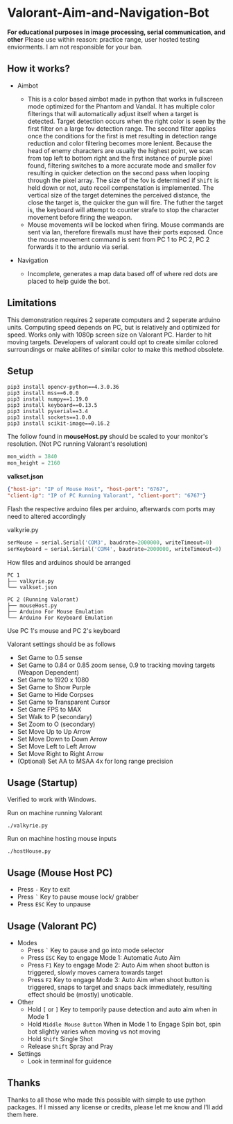 # Valorant-Aim-and-Navigation-Bot

**For educational purposes in image processing, serial communication, and other**
Please use within reason: practice range, user hosted testing enviorments.  I am not responsible for your ban.

## How it works?

* Aimbot
  * This is a color based aimbot made in python that works in fullscreen mode optimized for the Phantom and Vandal.  It has multiple color filterings that will automatically adjust itself when a target is detected.  Target detection occurs when the right color is seen by the first filter on a large fov detection range.  The second filter applies once the conditions for the first is met resulting in detection range reduction and color filtering becomes more lenient.  Because the head of enemy characters are usually the highest point, we scan from top left to bottom right and the first instance of purple pixel found, filtering switches to a more accurate mode and smaller fov resulting in quicker detection on the second pass when looping through the pixel array.  The size of the fov is determined if `Shift` is held down or not, auto recoil compenstation is implemented.  The vertical size of the target detemines the perceived distance, the close the target is, the quicker the gun will fire.  The futher the target is, the keyboard will attempt to counter strafe to stop the character movement before firing the weapon.
  * Mouse movements will be locked when firing.  Mouse commands are sent via lan, therefore firewalls must have their ports exposed.  Once the mouse movement command is sent from PC 1 to PC 2, PC 2 forwards it to the ardunio via serial.

* Navigation
  * Incomplete, generates a map data based off of where red dots are placed to help guide the bot.

## Limitations

This demonstration requires 2 seperate computers and 2 seperate arduino units.  Computing speed depends on PC, but is relatively and optimized for speed.  Works only with 1080p screen size on Valorant PC.  Harder to hit moving targets.  Developers of valorant could opt to create similar colored surroundings or make abilites of similar color to make this method obsolete.

## Setup

```
pip3 install opencv-python==4.3.0.36
pip3 install mss==6.0.0
pip3 install numpy==1.19.0
pip3 install keyboard==0.13.5
pip3 install pyserial==3.4
pip3 install sockets==1.0.0
pip3 install scikit-image==0.16.2
```

The follow found in **mouseHost.py** should be scaled to your monitor's resolution.  (Not PC running Valorant's resolution)
```python
mon_width = 3840
mon_height = 2160
```

**valkset.json**
```json
{"host-ip": "IP of Mouse Host", "host-port": "6767", 
"client-ip": "IP of PC Running Valorant", "client-port": "6767"}
```

Flash the respective arduino files per arduino, afterwards com ports may need to altered accordingly

valkyrie.py
```python
serMouse = serial.Serial('COM3', baudrate=2000000, writeTimeout=0)
serKeyboard = serial.Serial('COM4', baudrate=2000000, writeTimeout=0)
```

How files and arduinos should be arranged
```
PC 1
├── valkyrie.py
└── valkset.json
```

```
PC 2 (Running Valorant)
├── mouseHost.py
├── Arduino For Mouse Emulation
└── Arduino For Keyboard Emulation
```

Use PC 1's mouse and PC 2's keyboard

Valorant settings should be as follows
* Set Game to 0.5 sense
* Set Game to 0.84 or 0.85 zoom sense, 0.9 to tracking moving targets (Weapon Dependent)
* Set Game to 1920 x 1080
* Set Game to Show Purple
* Set Game to Hide Corpses
* Set Game to Transparent Cursor
* Set Game FPS to MAX
* Set Walk to P (secondary)
* Set Zoom to O (secondary)
* Set Move Up to Up Arrow
* Set Move Down to Down Arrow
* Set Move Left to Left Arrow
* Set Move Right to Right Arrow
* (Optional) Set AA to MSAA 4x for long range precision

## Usage (Startup)

Verified to work with Windows.

Run on machine running Valorant
```
./valkyrie.py
```

Run on machine hosting mouse inputs
```
./hostHouse.py
```

## Usage (Mouse Host PC)

* Press ``` - ``` Key to exit
* Press ``` ` ``` Key to pause mouse lock/ grabber
* Press ``` ESC ``` Key to unpause

## Usage (Valorant PC)

* Modes
  * Press ``` ` ``` Key to pause and go into mode selector
  * Press ``` ESC ``` Key to engage Mode 1: Automatic Auto Aim
  * Press ``` F1 ``` Key to engage Mode 2: Auto Aim when shoot button is triggered, slowly moves camera towards target
  * Press ``` F2 ``` Key to engage Mode 3: Auto Aim when shoot button is triggered, snaps to target and snaps back immediately, resulting effect should be (mostly) unoticable.
* Other
  * Hold ``` [ ``` or ``` ] ``` Key to temporily pause detection and auto aim when in Mode 1
  * Hold ``` Middle Mouse Button ``` When in Mode 1 to Engage Spin bot, spin bot slightly varies when moving vs not moving
  * Hold ``` Shift ``` Single Shot
  * Release ``` Shift ``` Spray and Pray
* Settings
  * Look in terminal for guidence
  
## Thanks

Thanks to all those who made this possible with simple to use python packages.  If I missed any license or credits, please let me know and I'll add them here.
